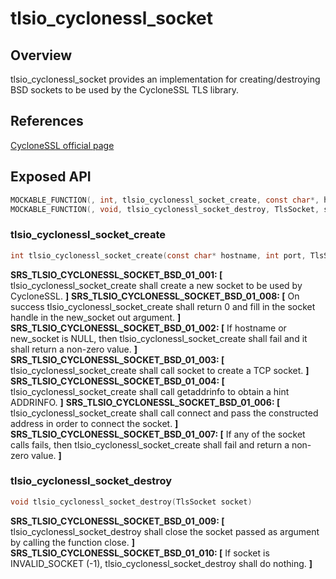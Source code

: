 tlsio_cyclonessl_socket
=============

## Overview

tlsio_cyclonessl_socket provides an implementation for creating/destroying BSD sockets to be used by the CycloneSSL TLS library.

## References

[CycloneSSL official page](http://www.oryx-embedded.com/cyclone_ssl.html)

## Exposed API

```c
MOCKABLE_FUNCTION(, int, tlsio_cyclonessl_socket_create, const char*, hostname, int, port, TlsSocket* new_socket);
MOCKABLE_FUNCTION(, void, tlsio_cyclonessl_socket_destroy, TlsSocket, socket);
```

### tlsio_cyclonessl_socket_create

```c
int tlsio_cyclonessl_socket_create(const char* hostname, int port, TlsSocket* new_socket);
```

**SRS_TLSIO_CYCLONESSL_SOCKET_BSD_01_001: [** tlsio_cyclonessl_socket_create shall create a new socket to be used by CycloneSSL. **]**
**SRS_TLSIO_CYCLONESSL_SOCKET_BSD_01_008: [** On success tlsio_cyclonessl_socket_create shall return 0 and fill in the socket handle in the new_socket out argument. **]**
**SRS_TLSIO_CYCLONESSL_SOCKET_BSD_01_002: [** If hostname or new_socket is NULL, then tlsio_cyclonessl_socket_create shall fail and it shall return a non-zero value. **]**
**SRS_TLSIO_CYCLONESSL_SOCKET_BSD_01_003: [** tlsio_cyclonessl_socket_create shall call socket to create a TCP socket. **]**
**SRS_TLSIO_CYCLONESSL_SOCKET_BSD_01_004: [** tlsio_cyclonessl_socket_create shall call getaddrinfo to obtain a hint ADDRINFO. **]**
**SRS_TLSIO_CYCLONESSL_SOCKET_BSD_01_006: [** tlsio_cyclonessl_socket_create shall call connect and pass the constructed address in order to connect the socket. **]**
**SRS_TLSIO_CYCLONESSL_SOCKET_BSD_01_007: [** If any of the socket calls fails, then tlsio_cyclonessl_socket_create shall fail and return a non-zero value. **]**

### tlsio_cyclonessl_socket_destroy

```c
void tlsio_cyclonessl_socket_destroy(TlsSocket socket)
```

**SRS_TLSIO_CYCLONESSL_SOCKET_BSD_01_009: [** tlsio_cyclonessl_socket_destroy shall close the socket passed as argument by calling the function close. **]**
**SRS_TLSIO_CYCLONESSL_SOCKET_BSD_01_010: [** If socket is INVALID_SOCKET (-1), tlsio_cyclonessl_socket_destroy shall do nothing. **]** 